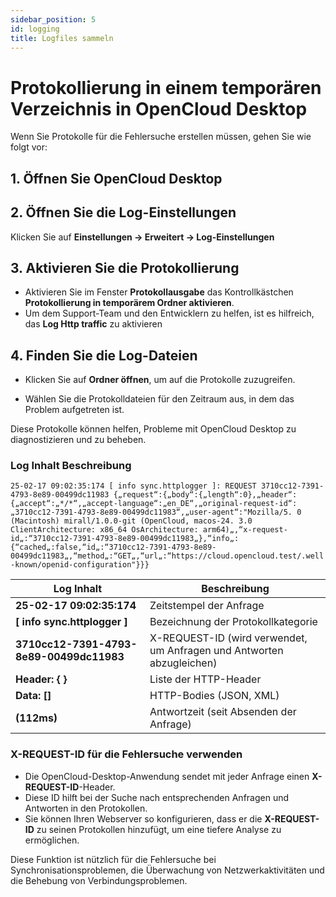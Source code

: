 ```yaml
---
sidebar_position: 5
id: logging
title: Logfiles sammeln
---
```


# Protokollierung in einem temporären Verzeichnis in OpenCloud Desktop

Wenn Sie Protokolle für die Fehlersuche erstellen müssen, gehen Sie wie folgt vor:

## 1. Öffnen Sie OpenCloud Desktop

## 2. Öffnen Sie die Log-Einstellungen

Klicken Sie auf **Einstellungen → Erweitert → Log-Einstellungen**

<!--- <img src={require("./img/logging/logging-access.png").default} alt="logging access" width="400"/>--->

## 3. Aktivieren Sie die Protokollierung

- Aktivieren Sie im Fenster **Protokollausgabe** das Kontrollkästchen **Protokollierung in temporärem Ordner aktivieren**.
- Um dem Support-Team und den Entwicklern zu helfen, ist es hilfreich, das **Log Http traffic** zu aktivieren

<!--- <img src={require("./img/logging/logging-enable.png").default} alt="enable logging" width="400"/>--->

## 4. Finden Sie die Log-Dateien

- Klicken Sie auf **Ordner öffnen**, um auf die Protokolle zuzugreifen.

<!--- <img src={require("./img/logging/logging-open-folder.png").default} alt="open logfile folder" width="400"/>--->

- Wählen Sie die Protokolldateien für den Zeitraum aus, in dem das Problem aufgetreten ist.

<!--- <img src={require("./img/logging/logging-logfiles.png").default} alt="logfiles overview" width="400"/>--->

Diese Protokolle können helfen, Probleme mit OpenCloud Desktop zu diagnostizieren und zu beheben.

### Log Inhalt Beschreibung

`25-02-17 09:02:35:174 [ info sync.httplogger ]: REQUEST 3710cc12-7391-4793-8e89-00499dc11983 {„request“:{„body“:{„length“:0},„header“:{„accept“:„*/*“,„accept-language“:„en_DE“,„original-request-id“:„3710cc12-7391-4793-8e89-00499dc11983“,„user-agent“:"Mozilla/5. 0 (Macintosh) mirall/1.0.0-git (OpenCloud, macos-24. 3.0 ClientArchitecture: x86_64 OsArchitecture: arm64)„,“x-request-id„:“3710cc12-7391-4793-8e89-00499dc11983„},“info„:{“cached„:false,“id„:“3710cc12-7391-4793-8e89-00499dc11983„,“method„:“GET„,“url„:“https://cloud.opencloud.test/.well-known/openid-configuration"}}}`

| Log Inhalt                               | Beschreibung                                                          |
| ---------------------------------------- | --------------------------------------------------------------------- |
| **25-02-17 09:02:35:174**                | Zeitstempel der Anfrage                                               |
| **[ info sync.httplogger ]**             | Bezeichnung der Protokollkategorie                                    |
| **3710cc12-7391-4793-8e89-00499dc11983** | X-REQUEST-ID (wird verwendet, um Anfragen und Antworten abzugleichen) |
| **Header: { }**                          | Liste der HTTP-Header                                                 |
| **Data: []**                             | HTTP-Bodies (JSON, XML)                                               |
| **(112ms)**                              | Antwortzeit (seit Absenden der Anfrage)                               |

### X-REQUEST-ID für die Fehlersuche verwenden

- Die OpenCloud-Desktop-Anwendung sendet mit jeder Anfrage einen **X-REQUEST-ID**-Header.
- Diese ID hilft bei der Suche nach entsprechenden Anfragen und Antworten in den Protokollen.
- Sie können Ihren Webserver so konfigurieren, dass er die **X-REQUEST-ID** zu seinen Protokollen hinzufügt, um eine tiefere Analyse zu ermöglichen.

Diese Funktion ist nützlich für die Fehlersuche bei Synchronisationsproblemen, die Überwachung von Netzwerkaktivitäten und die Behebung von Verbindungsproblemen.
